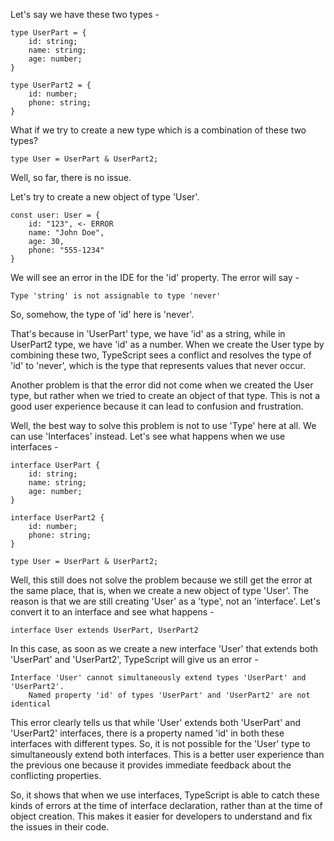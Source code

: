 Let's say we have these two types -

    type UserPart = {
        id: string;
        name: string;
        age: number;
    }

    type UserPart2 = {
        id: number;
        phone: string;
    }

What if we try to create a new type which is a combination of these two types?

    type User = UserPart & UserPart2;

Well, so far, there is no issue.

Let's try to create a new object of type 'User'.

    const user: User = {
        id: "123", <- ERROR
        name: "John Doe",
        age: 30,
        phone: "555-1234"
    }

We will see an error in the IDE for the 'id' property. The error will say -

    Type 'string' is not assignable to type 'never'

So, somehow, the type of 'id' here is 'never'.

That's because in 'UserPart' type, we have 'id' as a string, while in UserPart2 type, we have 'id' as a number. When we create the User type by combining these two, TypeScript sees a conflict and resolves the type of 'id' to 'never', which is the type that represents values that never occur.

Another problem is that the error did not come when we created the User type, but rather when we tried to create an object of that type. This is not a good user experience because it can lead to confusion and frustration.

Well, the best way to solve this problem is not to use 'Type' here at all. We can use 'Interfaces' instead. Let's see what happens when we use interfaces -

    interface UserPart {
        id: string;
        name: string;
        age: number;
    }

    interface UserPart2 {
        id: number;
        phone: string;
    }

    type User = UserPart & UserPart2;

Well, this still does not solve the problem because we still get the error at the same place, that is, when we create a new object of type 'User'. The reason is that we are still creating 'User' as a 'type', not an 'interface'. Let's convert it to an interface and see what happens -

    interface User extends UserPart, UserPart2

In this case, as soon as we create a new interface 'User' that extends both 'UserPart' and 'UserPart2', TypeScript will give us an error -

    Interface 'User' cannot simultaneously extend types 'UserPart' and 'UserPart2'.
        Named property 'id' of types 'UserPart' and 'UserPart2' are not identical

This error clearly tells us that while 'User' extends both 'UserPart' and 'UserPart2' interfaces, there is a property named 'id' in both these interfaces with different types. So, it is not possible for the 'User' type to simultaneously extend both interfaces. This is a better user experience than the previous one because it provides immediate feedback about the conflicting properties.

So, it shows that when we use interfaces, TypeScript is able to catch these kinds of errors at the time of interface declaration, rather than at the time of object creation. This makes it easier for developers to understand and fix the issues in their code.